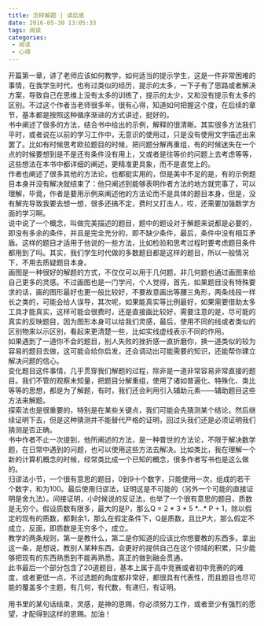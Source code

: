 ```yaml
---
title: 怎样解题 | 读后感
date: 2016-05-30 13:05:33
tags: 阅读
categories: 
 - 阅读
 - 心得
---
```

开篇第一章，讲了老师应该如何教学，如何适当的提示学生，这是一件非常困难的事情，在我学生时代，也有过类似的经历，提示的太多，一下子有了思路或者解决方案，导致自己在思维上没有太多的训练了，提示的太少，又和没有提示有太多的区别。不过这个作者当老师很多年，很有心得，知道如何把握这个度，在后续的章节，基本都是按照这种循序渐进的方式讲述，挺好的。  
书中阐述了很多的方法，结合书中给出的示例，解释的很清晰。其实很多方法我们平时，或者说在以前的学习工作中，无意识的使用过，只是没有使用文字描述出来罢了。比如有时候思考欧拉题目的时候，把问题分解再重组，有的时候迷失在一个点的时候要想到是不是还有条件没有用上，又或者是往等价的问题上去考虑等等，这些想法在本书中都详细的阐述，更精准更具象，而不是直觉上的。  
作者也阐述了很多其他的方法论，也都挺实用的，但是美中不足的是，有的示例题目本身并没有解决就结束了：他只阐述到能够表明作者方法的地方就完事了，可以理解，毕竟，作者是要用示例来阐述他的方法论而不是具体的题目本身，但是，没有解完导致我要去想一想，很多还搞不定，费时又打击人，哎，还需要加强数学方面的学习啊。  
说中说了一个概念，叫做完美描述的题目，题中的题设对于解题来说都是必要的，即没有多余的条件，并且是完全充分的，即不缺少条件，最后，条件中没有相互矛盾。这样的题目才适用于他说的一些方法，比如检验和思考过程时要考虑题目条件都用到了吗。其实，我们学生时代做的多数题目都是这样的题目，所以一般情况下，不用去质疑题目本身。  
画图是一种很好的解题的方式，不仅仅可以用于几何题，非几何题也通过画图来给自己更多的灵感。不过画图也是一门学问，个人觉得，首先，如果题目没有特殊要求的话，画的图形最好也更一般比较好，不要故意画出等腰三角形，两条线段一样长之类的，可能会给人误导，其次呢，如果能真实等比例最好，如果需要借助太多工具才能真实，这样可能会很费时，还是直接画比较好，需要注意的是，尽可能的真实的反映题目，因为图形本身可以给我们灵感，最后，使用不同的线或者类似的区别物来以示区别，看起来更清楚一些，比如实线虚线表示不同的作用。  
如果遇到了一道你不会的题目，别人失败的挫折感一直折磨你，换一道类似的较为容易的题目去做，这可能会给你启发，还会调动出可能需要的知识，还能帮你建立解决问题的信心。  
变化题目这件事情，几乎贯穿我们解题的过程，除非是一道非常容易非常直接的题目。我们不管的观察未知量，把题目分解重组，使用了诸如普遍化、特殊化、类比等等的思想，都是为了解题，有时，我们还会利用引入辅助元素——辅助题目这些方法来解题。  
探索法也是很重要的，特别是在某些关键点，我们可能会先猜测某个结论，然后继续证明下去，但是这种猜测并不能替代严格的证明，回过头我们还是必须证明我们猜测是否正确。  
书中作者不止一次提到，他所阐述的方法，是一种普世的方法论，不限于解决数学题，在日常中遇到的问题，也可以使用这些方法去解决。比如类比，我在理解一个新的计算机概念的时候，经常类比成一个已知的概念，很多作者写书也是这么做的。  
归谬法小节，一个很有意思的题目，0到9十个数字，只能使用一次，组成的若干个数字，和为100。最后使用归谬法，证明这是不可能的（另外一个可能的直接证明是舍九法）。间接证明，小时候说的反证法，也举了一个很有意思的题目，质数是无穷个。假设质数有限多，最大的是P，那么Q = 2 \* 3 \* 5 \*…\* P + 1，除以假定的现有的质数，都剩余1，那么在假定条件下，Q是质数，且比P大，那么假定不成立，反面，即质数是无穷多个，成立。  
教学的两条规则，第一是教什么，第二是你知道的应该比你想要教的东西多。拿出这一条，是想说，教别人某种东西，会更好的提供自己在这个领域的积累，只少能够把现有的东西熟悉到不能再熟悉，真正的做到融会贯通。  
此书最后一个部分包含了20道题目，基本上属于高中竞赛或者初中竞赛的的难度，或者更低一点，不过选题的角度都非常好，都很具有代表性，而且题目也尽可能的覆盖多个主题，有几何，有代数，有递归，有证明。  

用书里的某句话结束，灵感，是神的恩赐，你必须努力工作，或者至少有强烈的愿望，才配得到这样的恩赐。加油！  